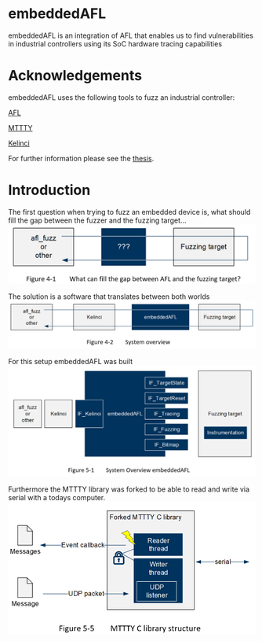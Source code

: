 # embeddedAFL
embeddedAFL is an integration of AFL that enables us to find vulnerabilities in industrial controllers using its SoC hardware tracing capabilities

# Acknowledgements
embeddedAFL uses the following tools to fuzz an industrial controller:

[AFL](https://github.com/google/AFL)

[MTTTY](https://github.com/bmo/mttty)

[Kelinci](https://github.com/isstac/kelinci)

For further information please see the [thesis](https://github.com/MaxWolodin/embeddedAFL/blob/main/Masterthesis_Maximilian%20Wolodin.pdf).

# Introduction
The first question when trying to fuzz an embedded device is, what should fill the gap between the fuzzer and the fuzzing target...
![Fill the gap](https://github.com/MaxWolodin/embeddedAFL/blob/main/Images/Fill_the_gap.PNG)


The solution is a software that translates between both worlds
![Sytem overview](https://github.com/MaxWolodin/embeddedAFL/blob/main/Images/System_overview.PNG)


For this setup embeddedAFL was built
![System overview embeddedAFL](https://github.com/MaxWolodin/embeddedAFL/blob/main/Images/System_overview_embeddedAFL.PNG)


Furthermore the MTTTY library was forked to be able to read and write via serial with a todays computer.
![Forked MTTTY library](https://github.com/MaxWolodin/embeddedAFL/blob/main/Images/Forked_MTTTY_library.PNG)
